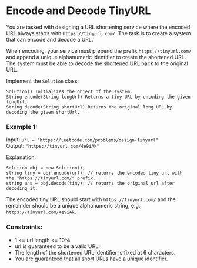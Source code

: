 # Encode and Decode TinyURL 

You are tasked with designing a URL shortening service where the encoded URL always starts with `https://tinyurl.com/`. The task is to create a system that can encode and decode a URL.

When encoding, your service must prepend the prefix `https://tinyurl.com/` and append a unique alphanumeric identifier to create the shortened URL. The system must be able to decode the shortened URL back to the original URL.

Implement the `Solution` class:

```
Solution() Initializes the object of the system.  
String encode(String longUrl) Returns a tiny URL by encoding the given longUrl.  
String decode(String shortUrl) Returns the original long URL by decoding the given shortUrl.
```

### Example 1:
Input: `url = "https://leetcode.com/problems/design-tinyurl"`  
Output: `"https://tinyurl.com/4e9iAk"`

Explanation:

```
Solution obj = new Solution();  
string tiny = obj.encode(url); // returns the encoded tiny url with the "https://tinyurl.com/" prefix.  
string ans = obj.decode(tiny); // returns the original url after decoding it.
```

The encoded tiny URL should start with `https://tinyurl.com/` and the remainder should be a unique alphanumeric string, e.g., `https://tinyurl.com/4e9iAk`.

### Constraints:
- 1 <= url.length <= 10^4
- url is guaranteed to be a valid URL.
- The length of the shortened URL identifier is fixed at 6 characters.
- You are guaranteed that all short URLs have a unique identifier.

